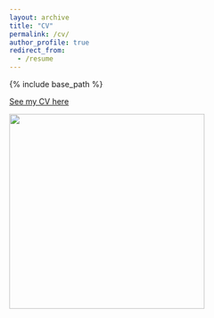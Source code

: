 ```yaml
---
layout: archive
title: "CV"
permalink: /cv/
author_profile: true
redirect_from:
  - /resume
---
```


{% include base_path %}

[See my CV here](https://gaiaghirardi.github.io/files/CV_ME.pdf) 


<img src="http://gaiaghirardi.github.io/images/off.jpeg" width="350" />

